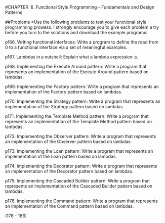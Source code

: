 #CHAPTER: 8. Functional Style Programming - Fundamentals and Design Patterns

##Problems
*Use the following problems to test your functional style programming prowess. I strongly encourage you to give each problem a try before you turn to the solutions and download the example programs:

p166. Writing functional interfaces: Write a program to define the road from 0 to a functional interface via a set of meaningful examples.

p167.  Lambdas in a nutshell: Explain what a lambda expression is.

p168. Implementing the Execute Around pattern: Write a program that represents an implementation of the Execute Around pattern based on lambdas.

p169. Implementing the Factory pattern: Write a program that represents an implementation of the Factory pattern based on lambdas.

p170. Implementing the Strategy pattern: Write a program that represents an implementation of the Strategy pattern based on lambdas.

p171. Implementing the Template Method pattern: Write a program that represents an implementation of the Template Method pattern based on lambdas.

p172. Implementing the Observer pattern: Write a program that represents an implementation of the Observer pattern based on lambdas.

p173. Implementing the Loan pattern: Write a program that represents an implementation of the Loan pattern based on lambdas.

p174. Implementing the Decorator pattern: Write a program that represents an implementation of the Decorator pattern based on lambdas.

p175. Implementing the Cascaded Builder pattern: Write a program that represents an implementation of the Cascaded Builder pattern based on lambdas.

p176. Implementing the Command pattern: Write a program that represents an implementation of the Command pattern based on lambdas.

(176 - 166)